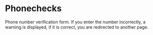 # Phonechecks
Phone number verification form.
If you enter the number incorrectly, a warning is displayed, if it is correct, you are redirected to another page.
